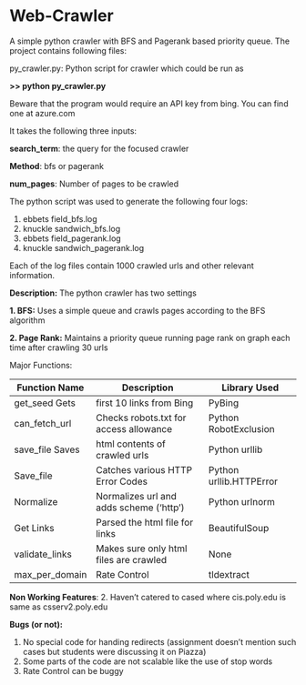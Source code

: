 # Web-Crawler
A simple python crawler with BFS and Pagerank based priority queue. The project contains following files:

py_crawler.py: Python script for crawler which could be run as 

**>> python py_crawler.py**

Beware that the program would require an API key from bing. You can find one at azure.com

It takes the following three inputs:

**search_term**: the query for the focused crawler

**Method**: bfs or pagerank

**num_pages**: Number of pages to be crawled

The python script was used to generate the following four logs:

1. ebbets field_bfs.log
2. knuckle sandwich_bfs.log
3. ebbets field_pagerank.log
4. knuckle sandwich_pagerank.log

Each of the log files contain 1000 crawled urls and other relevant information.

**Description:**
The python crawler has two settings

**1. BFS:** Uses a simple queue and crawls pages according to the BFS algorithm

**2. Page Rank:** Maintains a priority queue running page rank on graph each time after crawling 30 urls

Major Functions:

|   Function Name	   |                Description					       |      Library Used        |
| ------------------ | ----------------------------------------- | ------------------------ |
| get_seed	Gets     |   first 10 links from Bing			           |   PyBing                 |
| can_fetch_url	     |   Checks robots.txt for access allowance	 |	 Python RobotExclusion  | 
| save_file	Saves    |   html contents of crawled urls		       |   Python urllib          | 
| Save_file	         |   Catches various HTTP Error Codes		     |   Python urllib.HTTPError|
| Normalize	         |   Normalizes url and adds scheme (‘http’) |	 Python urlnorm         | 
| Get Links	         |   Parsed the html file for links			     |   BeautifulSoup          | 
| validate_links	   |   Makes sure only html files are crawled	 |	 None                   |
| max_per_domain	   |   Rate Control					                   |   tldextract             | 

**Non Working Features**:
2. Haven’t catered to cased where cis.poly.edu is same as csserv2.poly.edu

**Bugs (or not):**
1. No special code for handing redirects (assignment doesn’t mention such cases but students were discussing it on Piazza) 
2. Some parts of the code are not scalable like the use of stop words
3. Rate Control can be buggy

